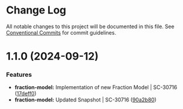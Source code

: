 # Change Log

All notable changes to this project will be documented in this file.
See [Conventional Commits](https://conventionalcommits.org) for commit guidelines.

# 1.1.0 (2024-09-12)


### Features

* **fraction-model:** Implementation of new Fraction Model | SC-30716 ([17deff0](https://github.com/pie-framework/pie-elements/commit/17deff0d85ebd7dd4ac0fd2cec7e64a272ec71ba))
* **fraction-model:** Updated Snapshot | SC-30716 ([90a2b80](https://github.com/pie-framework/pie-elements/commit/90a2b8027dd6edffefbc76c0984b7bf6d4e7b4d4))
